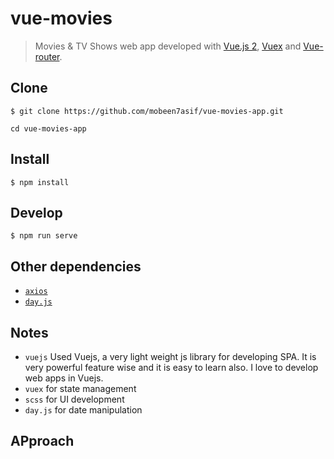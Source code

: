 # vue-movies
> Movies & TV Shows web app developed with [Vue.js 2](http://vuejs.org/guide/), [Vuex](https://github.com/vuejs/vuex) and [Vue-router](https://router.vuejs.org/).

## Clone
```
$ git clone https://github.com/mobeen7asif/vue-movies-app.git

cd vue-movies-app
```

## Install
```
$ npm install
```

## Develop

```
$ npm run serve
```

## Other dependencies
 - [`axios`](https://github.com/axios/axios)
 - [`day.js`](https://github.com/iamkun/dayjs)

## Notes

- `vuejs` Used Vuejs, a very light weight js library for developing SPA. It is very powerful feature wise and it is easy to learn also. I love to develop web apps in Vuejs. 
- `vuex` for state management
- `scss` for UI development
- `day.js` for date manipulation

## APproach 
